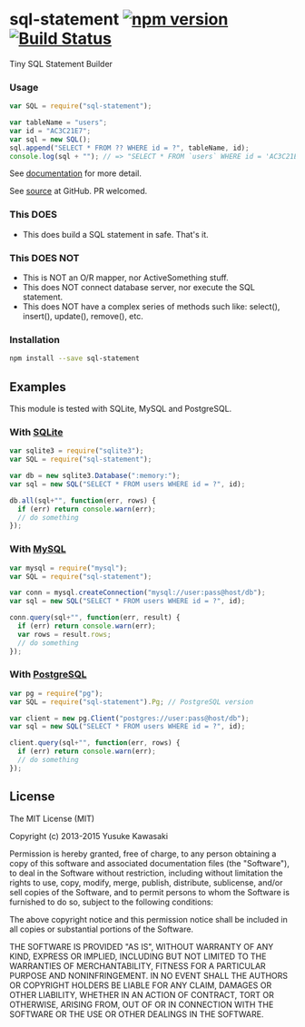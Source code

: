 # sql-statement [![npm version](https://badge.fury.io/js/sql-statement.svg)](http://badge.fury.io/js/sql-statement) [![Build Status](https://travis-ci.org/kawanet/sql-statement.svg?branch=master)](https://travis-ci.org/kawanet/sql-statement)

Tiny SQL Statement Builder

### Usage

```js
var SQL = require("sql-statement");

var tableName = "users";
var id = "AC3C21E7";
var sql = new SQL();
sql.append("SELECT * FROM ?? WHERE id = ?", tableName, id);
console.log(sql + ""); // => "SELECT * FROM `users` WHERE id = 'AC3C21E7'"
```

See [documentation](http://kawanet.github.io/sql-statement/SQL.html) for more detail.

See [source](https://github.com/kawanet/sql-statement) at GitHub. PR welcomed.

### This DOES

- This does build a SQL statement in safe. That's it.

### This DOES NOT

- This is NOT an O/R mapper, nor ActiveSomething stuff.
- This does NOT connect database server, nor execute the SQL statement.
- This does NOT have a complex series of methods such like: select(), insert(), update(), remove(), etc.

### Installation

```sh
npm install --save sql-statement
```

## Examples

This module is tested with SQLite, MySQL and PostgreSQL.

### With [SQLite](https://www.npmjs.com/package/sqlite3)

```js
var sqlite3 = require("sqlite3");
var SQL = require("sql-statement");

var db = new sqlite3.Database(":memory:");
var sql = new SQL("SELECT * FROM users WHERE id = ?", id);

db.all(sql+"", function(err, rows) {
  if (err) return console.warn(err);
  // do something
});
```

### With [MySQL](https://www.npmjs.com/package/mysql)

```js
var mysql = require("mysql");
var SQL = require("sql-statement");

var conn = mysql.createConnection("mysql://user:pass@host/db");
var sql = new SQL("SELECT * FROM users WHERE id = ?", id);

conn.query(sql+"", function(err, result) {
  if (err) return console.warn(err);
  var rows = result.rows;
  // do something
});
```

### With [PostgreSQL](https://www.npmjs.com/package/pg)

```js
var pg = require("pg");
var SQL = require("sql-statement").Pg; // PostgreSQL version

var client = new pg.Client("postgres://user:pass@host/db");
var sql = new SQL("SELECT * FROM users WHERE id = ?", id);

client.query(sql+"", function(err, rows) {
  if (err) return console.warn(err);
  // do something
});
```

## License

The MIT License (MIT)

Copyright (c) 2013-2015 Yusuke Kawasaki

Permission is hereby granted, free of charge, to any person obtaining a copy
of this software and associated documentation files (the "Software"), to deal
in the Software without restriction, including without limitation the rights
to use, copy, modify, merge, publish, distribute, sublicense, and/or sell
copies of the Software, and to permit persons to whom the Software is
furnished to do so, subject to the following conditions:

The above copyright notice and this permission notice shall be included in all
copies or substantial portions of the Software.

THE SOFTWARE IS PROVIDED "AS IS", WITHOUT WARRANTY OF ANY KIND, EXPRESS OR
IMPLIED, INCLUDING BUT NOT LIMITED TO THE WARRANTIES OF MERCHANTABILITY,
FITNESS FOR A PARTICULAR PURPOSE AND NONINFRINGEMENT. IN NO EVENT SHALL THE
AUTHORS OR COPYRIGHT HOLDERS BE LIABLE FOR ANY CLAIM, DAMAGES OR OTHER
LIABILITY, WHETHER IN AN ACTION OF CONTRACT, TORT OR OTHERWISE, ARISING FROM,
OUT OF OR IN CONNECTION WITH THE SOFTWARE OR THE USE OR OTHER DEALINGS IN THE
SOFTWARE.
